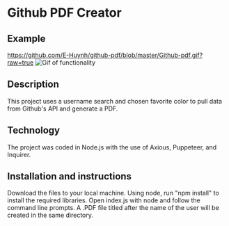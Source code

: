 # Github PDF Creator
## Example
https://github.com/E-Huynh/github-pdf/blob/master/Github-pdf.gif?raw=true
![Gif of functionality](https://github.com/E-Huynh/github-pdf/blob/master/Github-pdf.gif?raw=true)
## Description
This project uses a username search and chosen favorite color to pull data from Github's API and generate a PDF.
## Technology
The project was coded in Node.js with the use of Axious, Puppeteer, and Inquirer.
## Installation and instructions
Download the files to your local machine. Using node, run "npm install" to install the required libraries. Open index.js with node and follow the command line prompts. A .PDF file titled after the name of the user will be created in the same directory.
